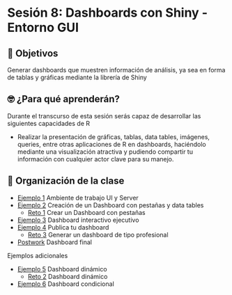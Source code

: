 # Sesión 8: Dashboards con Shiny - Entorno GUI

## :dart: Objetivos
Generar dashboards que muestren información de análisis, ya sea en forma de tablas y gráficas mediante la librería de Shiny


## 🤓 ¿Para qué aprenderán?

Durante el transcurso de esta sesión serás capaz de desarrollar las siguientes capacidades de R 
- Realizar la presentación de gráficas, tablas, data tables, imágenes, queries, entre otras aplicaciones de R en dashboards, haciéndolo mediante una visualización atractiva y pudiendo compartir tu información con cualquier actor clave para su manejo.  

## 📂 Organización de la clase

- [Ejemplo 1](https://github.com/beduExpert/Programacion-con-R-Santander/blob/master/Sesion-08/Ejemplo-01) Ambiente de trabajo UI y Server
- [Ejemplo 2](https://github.com/beduExpert/Programacion-con-R-Santander/blob/master/Sesion-08/Ejemplo-02) Creación de un Dashboard con pestañas y data tables
   - [Reto 1](https://github.com/beduExpert/Programacion-con-R-Santander/tree/master/Sesion-08/Reto-01) Crear un Dashboard con pestañas
- [Ejemplo 3](https://github.com/beduExpert/Programacion-con-R-Santander/blob/master/Sesion-08/Ejemplo-05) Dashboard interactivo ejecutivo
- [Ejemplo 4](https://github.com/beduExpert/Programacion-con-R-Santander/blob/master/Sesion-08/Ejemplo-06) Publica tu dashboard
   - [Reto 3](https://github.com/beduExpert/Programacion-con-R-Santander/tree/master/Sesion-08/Reto-03) Generar un dashboard de tipo profesional
- [Postwork](https://github.com/beduExpert/Programacion-con-R-Santander/tree/master/Sesion-08/Postwork) Dashboard final

Ejemplos adicionales
- [Ejemplo 5](https://github.com/beduExpert/Programacion-con-R-Santander/blob/master/Sesion-08/Ejemplo-03) Dashboard dinámico
   - [Reto 2](https://github.com/beduExpert/Programacion-con-R-Santander/tree/master/Sesion-08/Reto-02) Dashboard dinámico
- [Ejemplo 6](https://github.com/beduExpert/Programacion-con-R-Santander/blob/master/Sesion-08/Ejemplo-04) Dashboard condicional
